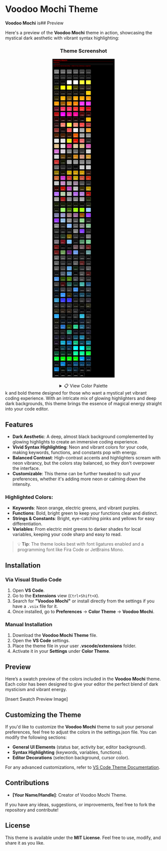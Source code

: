 # Voodoo Mochi Theme

**Voodoo Mochi** is## Preview

Here's a preview of the **Voodoo Mochi** theme in action, showcasing the mystical dark aesthetic with vibrant
syntax highlighting:

<div align="center">

### Theme Screenshot

![Voodoo Mochi Theme Preview](_PRESS.png)

<details>
<summary>📋 View Color Palette</summary>

### Color Swatches

The theme features a carefully curated color palette organized by RGB values, creating the perfect blend of
dark mysticism and vibrant energy:

![Color Swatches](_PRESS.jpeg)

For the complete interactive color reference, see [\_PRESS.md](_PRESS.md).

</details>

</div>k and bold theme designed for those who want a mystical yet vibrant coding
experience. With an intricate mix of glowing highlighters and deep dark backgrounds, this theme brings the
essence of magical energy straight into your code editor.

## Features

- **Dark Aesthetic**: A deep, almost black background complemented by glowing highlights to create an
  immersive coding experience.
- **Vivid Syntax Highlighting**: Neon and vibrant colors for your code, making keywords, functions, and
  constants pop with energy.
- **Balanced Contrast**: High-contrast accents and highlighters scream with neon vibrancy, but the colors stay
  balanced, so they don't overpower the interface.
- **Customizable**: This theme can be further tweaked to suit your preferences, whether it's adding more neon
  or calming down the intensity.

### Highlighted Colors:

- **Keywords**: Neon orange, electric greens, and vibrant purples.
- **Functions**: Bold, bright green to keep your functions clear and distinct.
- **Strings & Constants**: Bright, eye-catching pinks and yellows for easy differentiation.
- **Variables**: From electric mint greens to darker shades for local variables, keeping your code sharp and
  easy to read.

> 💡 **Tip**: The theme looks best with font ligatures enabled and a programming font like Fira Code or
> JetBrains Mono.

## Installation

### Via Visual Studio Code

1. Open **VS Code**.
2. Go to the **Extensions** view (`Ctrl+Shift+X`).
3. Search for **"Voodoo Mochi"** or install directly from the settings if you have a `.vsix` file for it.
4. Once installed, go to **Preferences** → **Color Theme** → **Voodoo Mochi**.

### Manual Installation

1. Download the **Voodoo Mochi Theme** file.
2. Open the **VS Code** settings.
3. Place the theme file in your user **.vscode/extensions** folder.
4. Activate it in your **Settings** under **Color Theme**.

## Preview

Here’s a swatch preview of the colors included in the **Voodoo Mochi** theme. Each color has been designed to
give your editor the perfect blend of dark mysticism and vibrant energy.

[Insert Swatch Preview Image]

## Customizing the Theme

If you'd like to customize the **Voodoo Mochi** theme to suit your personal preferences, feel free to adjust
the colors in the settings.json file. You can modify the following sections:

- **General UI Elements** (status bar, activity bar, editor background).
- **Syntax Highlighting** (keywords, variables, functions).
- **Editor Decorations** (selection background, cursor color).

For any advanced customizations, refer to
[VS Code Theme Documentation](https://code.visualstudio.com/docs/getstarted/keybindings).

## Contributions

- **[Your Name/Handle]**: Creator of Voodoo Mochi Theme.

If you have any ideas, suggestions, or improvements, feel free to fork the repository and contribute!

## License

This theme is available under the **MIT License**. Feel free to use, modify, and share it as you like.
